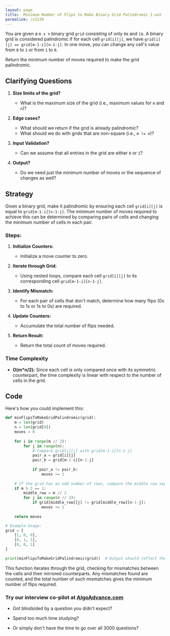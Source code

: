 ```yaml
---
layout: page
title:  Minimum Number of Flips to Make Binary Grid Palindromic I-out
permalink: /s3239
---
```


You are given a `m x n` binary grid `grid` consisting of only `0`s and `1`s. A binary grid is considered palindromic if for each cell `grid[i][j]`, we have `grid[i][j] == grid[m-1-i][n-1-j]`. In one move, you can change any cell's value from `0` to `1` or from `1` to `0`.

Return the minimum number of moves required to make the grid palindromic.

## Clarifying Questions

1. **Size limits of the grid?** 
   - What is the maximum size of the grid (i.e., maximum values for `m` and `n`)?

2. **Edge cases?**
   - What should we return if the grid is already palindromic?
   - What should we do with grids that are non-square (i.e., `m != n`)?

3. **Input Validation?**
   - Can we assume that all entries in the grid are either `0` or `1`?
   
4. **Output?**
   - Do we need just the minimum number of moves or the sequence of changes as well?

## Strategy

Given a binary grid, make it palindromic by ensuring each cell `grid[i][j]` is equal to `grid[m-1-i][n-1-j]`. The minimum number of moves required to achieve this can be determined by comparing pairs of cells and changing the minimum number of cells in each pair.

### Steps:

1. **Initialize Counters:** 
   - Initialize a move counter to zero.

2. **Iterate through Grid:** 
   - Using nested loops, compare each cell `grid[i][j]` to its corresponding cell `grid[m-1-i][n-1-j]`.

3. **Identify Mismatch:**
   - For each pair of cells that don't match, determine how many flips (0s to 1s or 1s to 0s) are required.

4. **Update Counters:**
   - Accumulate the total number of flips needed.

5. **Return Result:**
   - Return the total count of moves required.

### Time Complexity
- **O(m*n/2):** Since each cell is only compared once with its symmetric counterpart, the time complexity is linear with respect to the number of cells in the grid.

## Code

Here's how you could implement this:

```python
def minFlipsToMakeGridPalindromic(grid):
    m = len(grid)
    n = len(grid[0])
    moves = 0
    
    for i in range(m // 2):
        for j in range(n):
            # Compare grid[i][j] with grid[m-1-i][n-1-j]
            pair_a = grid[i][j]
            pair_b = grid[m-1-i][n-1-j]
            
            if pair_a != pair_b:
                moves += 1
                
    # If the grid has an odd number of rows, compare the middle row separately
    if m % 2 == 1:
        middle_row = m // 2
        for j in range(n // 2):
            if grid[middle_row][j] != grid[middle_row][n-1-j]:
                moves += 1
    
    return moves

# Example Usage:
grid = [
    [1, 0, 0],
    [0, 1, 1],
    [0, 0, 1]
]

print(minFlipsToMakeGridPalindromic(grid))  # Output should reflect the minimum flips needed
```

This function iterates through the grid, checking for mismatches between the cells and their mirrored counterparts. Any mismatches found are counted, and the total number of such mismatches gives the minimum number of flips required.


### Try our interview co-pilot at [AlgoAdvance.com](https://algoAdvance.com)

- Got blindsided by a question you didn't expect?

- Spend too much time studying?

- Or simply don't have the time to go over all 3000 questions?

